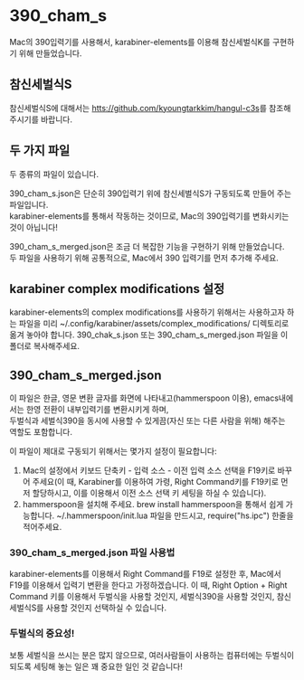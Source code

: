 # 390_cham_s
Mac의 390입력기를 사용해서, karabiner-elements를 이용해 참신세벌식K를 구현하기 위해 만들었습니다.

## 참신세벌식S
참신세벌식S에 대해서는 [htts://github.com/kyoungtarkkim/hangul-c3s](htts://github.com/kyoungtarkkim/hangul-c3s)를 참조해 주시기를 바랍니다.

## 두 가지 파일
두 종류의 파일이 있습니다.  

390_cham_s.json은 단순히 390입력기 위에 참신세벌식S가 구동되도록 만들어 주는 파일입니다.  
karabiner-elements를 통해서 작동하는 것이므로, Mac의 390입력기를 변화시키는 것이 아닙니다!  

390_cham_s_merged.json은 조금 더 복잡한 기능을 구현하기 위해 만들었습니다.  
두 파일을 사용하기 위해 공통적으로, Mac에서 390 입력기를 먼저 추가해 주세요.

## karabiner complex modifications 설정
karabiner-elements의 complex modifications를 사용하기 위해서는 사용하고자 하는 파일을 미리 ~/.config/karabiner/assets/complex_modifications/ 디렉토리로 옮겨 놓아야 합니다.
390_chak_s.json 또는 390_cham_s_merged.json 파일을 이 폴더로 복사해주세요.

## 390_cham_s_merged.json
이 파일은 한글, 영문 변환 글자를 화면에 나타내고(hammerspoon 이용), emacs내에서는 한영 전환이 내부입력기를 변환시키게 하며,  
두벌식과 세벌식390을 동시에 사용할 수 있게끔(자신 또는 다른 사람을 위해) 해주는 역할도 포함합니다.  

이 파일이 제대로 구동되기 위해서는 몇가지 설정이 필요합니다:  
1. Mac의 설정에서 키보드 단축키 - 입력 소스 - 이전 입력 소스 선택을 F19키로 바꾸어 주세요(이 때, Karabiner를 이용하여 가령, Right Command키를 F19키로 먼저 할당하시고, 이를 이용해서 이전 소스 선택 키 세팅을 하실 수 있습니다).
2. hammerspoon을 설치해 주세요. brew install hammerspoon을 통해서 쉽게 가능합니다. ~/.hammerspoon/init.lua 파일을 만드시고, require("hs.ipc") 한줄을 적어주세요.

 ### 390_cham_s_merged.json 파일 사용법
 karabiner-elements를 이용해서 Right Command를 F19로 설정한 후, Mac에서 F19를 이용해서 입력기 변환을 한다고 가정하겠습니다.
 이 때, Right Option + Right Command 키를 이용해서 두벌식을 사용할 것인지, 세벌식390을 사용할 것인지, 참신세벌식S를 사용할 것인지 선택하실 수 있습니다.
 
 ### 두벌식의 중요성!
 보통 세벌식을 쓰시는 분은 많지 않으므로, 여러사람들이 사용하는 컴퓨터에는 두벌식이 되도록 세팅해 놓는 일은 꽤 중요한 일인 것 같습니다!
